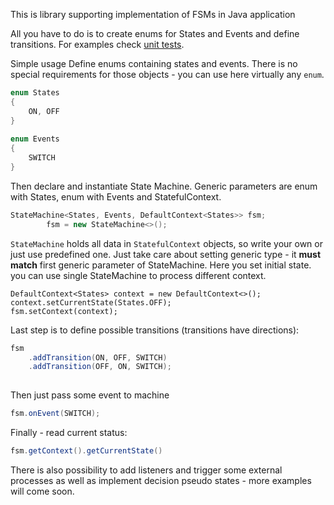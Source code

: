 This is library supporting implementation of FSMs in Java application

All you have to do is to create enums for States and Events and define transitions.
For examples check [unit tests](https://github.com/piotrpo/SimpleFsm/tree/master/library/src/test/java/pl/com/digita/simplefsm).

Simple usage
Define enums containing states and events. There is no special requirements for those objects - you can use here 
virtually any `enum`.

```java
enum States
{
    ON, OFF
}
    
enum Events
{
    SWITCH
}
```

Then declare and instantiate State Machine. Generic parameters are enum with States, enum with Events and StatefulContext.
 
```java
StateMachine<States, Events, DefaultContext<States>> fsm;
        fsm = new StateMachine<>();
```

`StateMachine` holds all data in `StatefulContext` objects, so write your own or just use predefined one. Just take care
about setting generic type - it **must match** first generic parameter of StateMachine. Here you set initial state.
you can use single StateMachine to process different context.

```
DefaultContext<States> context = new DefaultContext<>();
context.setCurrentState(States.OFF);
fsm.setContext(context);
```

Last step is to define possible transitions (transitions have directions):
```java
fsm
    .addTransition(ON, OFF, SWITCH)
    .addTransition(OFF, ON, SWITCH);
    
```

Then just pass some event to machine
```java
fsm.onEvent(SWITCH);
```

Finally - read current status:

```java
fsm.getContext().getCurrentState()
```

There is also possibility to add listeners and trigger some external processes as well as implement decision
pseudo states - more examples will come soon.